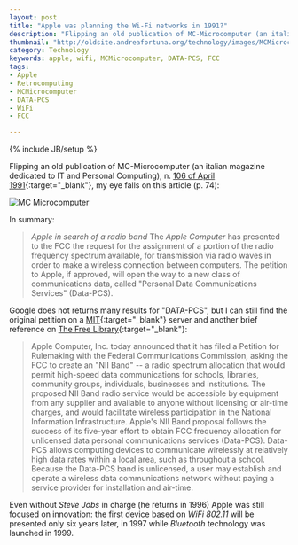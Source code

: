 ```yaml
---
layout: post
title: "Apple was planning the Wi-Fi networks in 1991?"
description: "Flipping an old publication of MC-Microcomputer (an italian magazine dedicated to IT and Personal Computing), n. 106 of April 1991, my eye falls on this article (p. 74)"
thumbnail: "http://oldsite.andreafortuna.org/technology/images/MCMicrocomputer-106-aprile-1991.jpg"
category: Technology
keywords: apple, wifi, MCMicrocomputer, DATA-PCS, FCC
tags: 
- Apple
- Retrocomputing
- MCMicrocomputer
- DATA-PCS
- WiFi
- FCC

---
```

{% include JB/setup %}

Flipping an old publication of MC-Microcomputer (an italian magazine dedicated to IT and Personal Computing), n. [106 of April 1991](http://issuu.com/adpware/docs/mc106/74){:target="_blank"}, my eye falls on this article (p. 74):

![MC Microcomputer](http://oldsite.andreafortuna.org/technology/images/MCMicrocomputer-106-aprile-1991.jpg)

<!-- more -->

In summary:

>*Apple in search of a radio band*
The *Apple Computer* has presented to the FCC the request for the assignment of a portion of the radio frequency spectrum available, for transmission via radio waves in order to make a wireless connection between computers.
The petition to Apple, if approved, will open the way to a new class of communications data, called "Personal Data Communications Services" (Data-PCS).

Google does not returns many results for "DATA-PCS", but I can still find the original petition on a [MIT](http://massis.lcs.mit.edu/archives/legal-fcc/apple.data.pcs.petition){:target="_blank"} server and another brief reference on [The Free Library](http://www.thefreelibrary.com/APPLE+PETITIONS+FCC+TO+CREATE+UNLICENSED+HIGH-SPEED+WIRELESS+'NII...-a016940143){:target="_blank"}:

>Apple Computer, Inc. today announced that it has filed a Petition for Rulemaking with the Federal Communications Commission, asking the FCC to create an "NII Band" -- a radio spectrum allocation that would permit high-speed data communications for schools, libraries, community groups, individuals, businesses and institutions. The proposed NII Band radio service would be accessible by equipment from any supplier and available to anyone without licensing or air-time charges, and would facilitate wireless participation in the National Information Infrastructure.
Apple's NII Band proposal follows the success of its five-year effort to obtain FCC frequency allocation for unlicensed data personal communications services (Data-PCS). Data-PCS allows computing devices to communicate wirelessly at relatively high data rates within a local area, such as throughout a school. Because the Data-PCS band is unlicensed, a user may establish and operate a wireless data communications network without paying a service provider for installation and air-time.

Even without *Steve Jobs* in charge (he returns in 1996) Apple was still focused on innovation: the first device based on *WiFi 802.11* will be presented only six years later, in 1997 while *Bluetooth* technology was launched in 1999.
